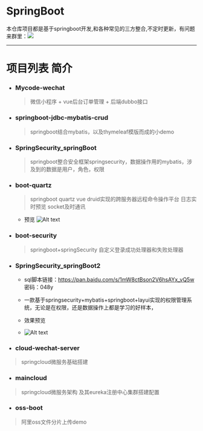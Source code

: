 # SpringBoot  
  本仓库项目都是基于springboot开发,和各种常见的三方整合,不定时更新，有问题来群里：![](https://img.shields.io/badge/QQ%E7%BE%A4-916135074-brightgreen)


---

# 项目列表 简介

-  ### Mycode-wechat
   >  微信小程序 + vue后台订单管理 + 后端dubbo接口 
-  ###  springboot-jdbc-mybatis-crud 
   > springboot结合mybatis，以及thymeleaf模版而成的小demo

-  ### SpringSecurity_springBoot
   > springboot整合安全框架springsecurity，数据操作用的mybatis，涉及到的数据是用户，角色，权限 
 
-  ###  boot-quartz 
   >  springboot quartz vue druid实现的跨服务器远程命令操作平台 
   >  日志实时预览 socket及时通讯
   - 预览
       ![Alt text](https://github.com/wangsrGit119/SpringBoot/blob/master/boot-quartz/images/releaseTask.png)
-  ###  boot-security 
   >  springboot+springSecurity 自定义登录成功处理器和失败处理器
   
-  ### SpringSecurity_springBoot2

    - sql脚本链接：https://pan.baidu.com/s/1mW8ctBson2V6hsAYx_vQ5w 密码：048y

    - 一款基于springsecurity+mybatis+springboot+layui实现的权限管理系统，无论是在权限，还是数据操作上都是学习的好样本，

    - 效果预览
    - ![Alt text](https://images2018.cnblogs.com/blog/1377204/201808/1377204-20180811141223183-585321616.gif)

-  ### cloud-wechat-server
 > springcloud微服务基础搭建
-  ###  maincloud
 > springcloud微服务架构 及其eureka注册中心集群搭建配置
- ### oss-boot
 > 阿里oss文件分片上传demo
 

 

